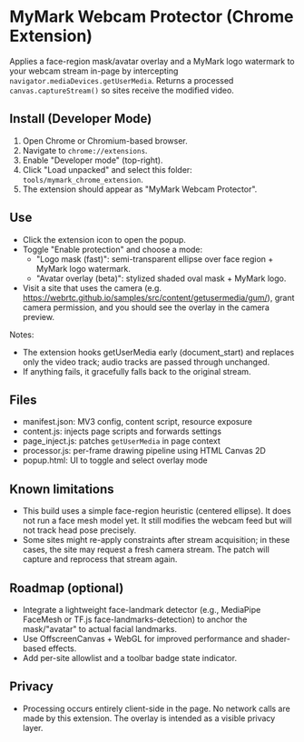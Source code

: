 # MyMark Webcam Protector (Chrome Extension)

Applies a face-region mask/avatar overlay and a MyMark logo watermark to your webcam stream in-page by intercepting `navigator.mediaDevices.getUserMedia`. Returns a processed `canvas.captureStream()` so sites receive the modified video.

## Install (Developer Mode)

1. Open Chrome or Chromium-based browser.
2. Navigate to `chrome://extensions`.
3. Enable "Developer mode" (top-right).
4. Click "Load unpacked" and select this folder: `tools/mymark_chrome_extension`.
5. The extension should appear as "MyMark Webcam Protector".

## Use

- Click the extension icon to open the popup.
- Toggle "Enable protection" and choose a mode:
  - "Logo mask (fast)": semi-transparent ellipse over face region + MyMark logo watermark.
  - "Avatar overlay (beta)": stylized shaded oval mask + MyMark logo.
- Visit a site that uses the camera (e.g. https://webrtc.github.io/samples/src/content/getusermedia/gum/), grant camera permission, and you should see the overlay in the camera preview.

Notes:
- The extension hooks getUserMedia early (document_start) and replaces only the video track; audio tracks are passed through unchanged.
- If anything fails, it gracefully falls back to the original stream.

## Files

- manifest.json: MV3 config, content script, resource exposure
- content.js: injects page scripts and forwards settings
- page_inject.js: patches `getUserMedia` in page context
- processor.js: per-frame drawing pipeline using HTML Canvas 2D
- popup.html: UI to toggle and select overlay mode

## Known limitations

- This build uses a simple face-region heuristic (centered ellipse). It does not run a face mesh model yet. It still modifies the webcam feed but will not track head pose precisely.
- Some sites might re-apply constraints after stream acquisition; in these cases, the site may request a fresh camera stream. The patch will capture and reprocess that stream again.

## Roadmap (optional)

- Integrate a lightweight face-landmark detector (e.g., MediaPipe FaceMesh or TF.js face-landmarks-detection) to anchor the mask/"avatar" to actual facial landmarks.
- Use OffscreenCanvas + WebGL for improved performance and shader-based effects.
- Add per-site allowlist and a toolbar badge state indicator.

## Privacy

- Processing occurs entirely client-side in the page. No network calls are made by this extension. The overlay is intended as a visible privacy layer.
